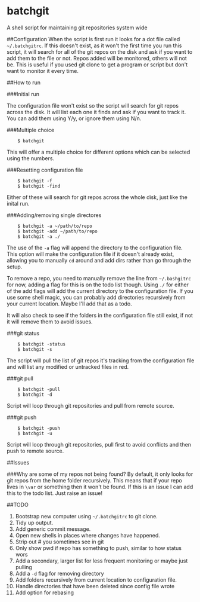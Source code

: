 batchgit
========

A shell script for maintaining git repositories system wide

##Configuration
When the script is first run it looks for a dot file called `~/.batchgitrc`. If this doesn't exist, as it won't the first time you run this script, it will search for all of the git repos on the disk and ask if you want to add them to the file or not. Repos added will be monitored, others will not be. This is useful if you used git clone to get a program or script but don't want to monitor it every time.

##How to run

###Initial run

The configuration file won't exist so the script will search for git repos across the disk. It will list each one it finds and ask if you want to track it. You can add them using Y/y, or ignore them using N/n.

###Multiple choice

        $ batchgit

This will offer a multiple choice for different options which can be selected using the numbers.

###Resetting configuration file

        $ batchgit -f
        $ batchgit -find

Either of these will search for git repos across the whole disk, just like the inital run.

###Adding/removing single directores

        $ batchgit -a ~/path/to/repo
        $ batchgit -add ~/path/to/repo
        $ batchgit -a ./

The use of the `-a` flag will append the directory to the configuration file. This option will make the configuration file if it doesn't already exist, allowing you to manually `cd` around and add dirs rather than go through the setup. 

To remove a repo, you need to manually remove the line from `~/.bashgitrc` for now, adding a flag for this is on the todo list though. Using `./` for either of the add flags will add the current directory to the configuration file. If you use some shell magic, you can probably add directories recursively from your current location. Maybe I'll add that as a todo.

It will also check to see if the folders in the configuration file still exist, if not it will remove them to avoid issues. 

###git status

        $ batchgit -status
        $ batchgit -s

The script will pull the list of git repos it's tracking from the configuration file and will list any modified or untracked files in red.

###git pull

        $ batchgit -pull
        $ batchgit -d

Script will loop through git repositories and pull from remote source.

###git push

        $ batchgit -push
        $ batchgit -u

Script will loop through git repositories, pull first to avoid conflicts and then push to remote source.

##Issues

###Why are some of my repos not being found?
By default, it only looks for git repos from the home folder recursively. This means that if your repo lives in `\var` or something then it won't be found. If this is an issue I can add this to the todo list. Just raise an issue!

##TODO
1. Bootstrap new computer using `~/.batchgitrc` to git clone.
2. Tidy up output.
3. Add generic commit message.
4. Open new shells in places where changes have happened.
5. Strip out # you sometimes see in git
6. Only show pwd if repo has something to push, similar to how status wors
7. Add a secondary, larger list for less frequent monitoring or maybe just pulling
8. Add a `-d` flag for removing directory
9. Add folders recursively from current location to configuration file.
10. Handle directories that have been deleted since config file wrote
11. Add option for rebasing
